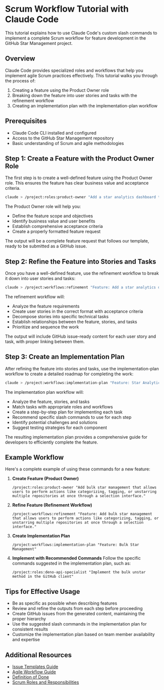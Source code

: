 # Scrum Workflow Tutorial with Claude Code

This tutorial explains how to use Claude Code's custom slash commands to
implement a complete Scrum workflow for feature development in the GitHub Star
Management project.

## Overview

Claude Code provides specialized roles and workflows that help you implement
agile Scrum practices effectively. This tutorial walks you through the process
of:

1. Creating a feature using the Product Owner role
2. Breaking down the feature into user stories and tasks with the refinement
   workflow
3. Creating an implementation plan with the implementation-plan workflow

## Prerequisites

- Claude Code CLI installed and configured
- Access to the GitHub Star Management repository
- Basic understanding of Scrum and agile methodologies

## Step 1: Create a Feature with the Product Owner Role

The first step is to create a well-defined feature using the Product Owner role.
This ensures the feature has clear business value and acceptance criteria.

```bash
claude > /project:roles:product-owner "Add a star analytics dashboard that provides visualizations and metrics about the user's starred repositories, including language distribution, topic clusters, and activity trends."
```

The Product Owner role will help you:

- Define the feature scope and objectives
- Identify business value and user benefits
- Establish comprehensive acceptance criteria
- Create a properly formatted feature request

The output will be a complete feature request that follows our template, ready
to be submitted as a GitHub issue.

## Step 2: Refine the Feature into Stories and Tasks

Once you have a well-defined feature, use the refinement workflow to break it
down into user stories and tasks:

```bash
claude > /project:workflows:refinement "Feature: Add a star analytics dashboard that provides visualizations and metrics about the user's starred repositories, including language distribution, topic clusters, and activity trends."
```

The refinement workflow will:

- Analyze the feature requirements
- Create user stories in the correct format with acceptance criteria
- Decompose stories into specific technical tasks
- Establish relationships between the feature, stories, and tasks
- Prioritize and sequence the work

The output will include GitHub issue-ready content for each user story and task,
with proper linking between them.

## Step 3: Create an Implementation Plan

After refining the feature into stories and tasks, use the implementation-plan
workflow to create a detailed roadmap for completing the work:

```bash
claude > /project:workflows:implementation-plan "Feature: Star Analytics Dashboard"
```

The implementation plan workflow will:

- Analyze the feature, stories, and tasks
- Match tasks with appropriate roles and workflows
- Create a step-by-step plan for implementing each task
- Recommend specific slash commands to use for each step
- Identify potential challenges and solutions
- Suggest testing strategies for each component

The resulting implementation plan provides a comprehensive guide for developers
to efficiently complete the feature.

## Example Workflow

Here's a complete example of using these commands for a new feature:

1. **Create Feature (Product Owner)**
   ```
   /project:roles:product-owner "Add bulk star management that allows users to perform actions like categorizing, tagging, or unstarring multiple repositories at once through a selection interface."
   ```

2. **Refine Feature (Refinement Workflow)**
   ```
   /project:workflows:refinement "Feature: Add bulk star management that allows users to perform actions like categorizing, tagging, or unstarring multiple repositories at once through a selection interface."
   ```

3. **Create Implementation Plan**
   ```
   /project:workflows:implementation-plan "Feature: Bulk Star Management"
   ```

4. **Implement with Recommended Commands** Follow the specific commands
   suggested in the implementation plan, such as:
   ```
   /project:roles:deno-api-specialist "Implement the bulk unstar method in the GitHub client"
   ```

## Tips for Effective Usage

- Be as specific as possible when describing features
- Review and refine the outputs from each step before proceeding
- Create GitHub issues from the generated content, maintaining the proper
  hierarchy
- Use the suggested slash commands in the implementation plan for consistent
  results
- Customize the implementation plan based on team member availability and
  expertise

## Additional Resources

- [Issue Templates Guide](./issue-templates.md)
- [Agile Workflow Guide](./workflow.md)
- [Definition of Done](./definition-of-done.md)
- [Scrum Roles and Responsibilities](./scrum-roles.md)
